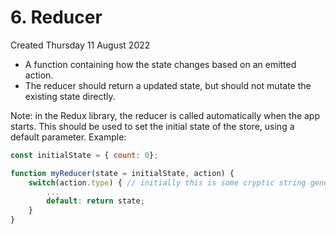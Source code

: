 # 6. Reducer
Created Thursday 11 August 2022

- A function containing how the state changes based on an emitted action.
- The reducer should return a updated state, but should not mutate the existing state directly.

Note: in the Redux library, the reducer is called automatically when the app starts. This should be used to set the initial state of the store, using a default parameter. Example:
```js
const initialState = { count: 0};

function myReducer(state = initialState, action) {
	switch(action.type) { // initially this is some cryptic string generated by Redux, and will not match any of the user defined action types. Hence, the default case is run
		...
		default: return state;
	}
}
```
